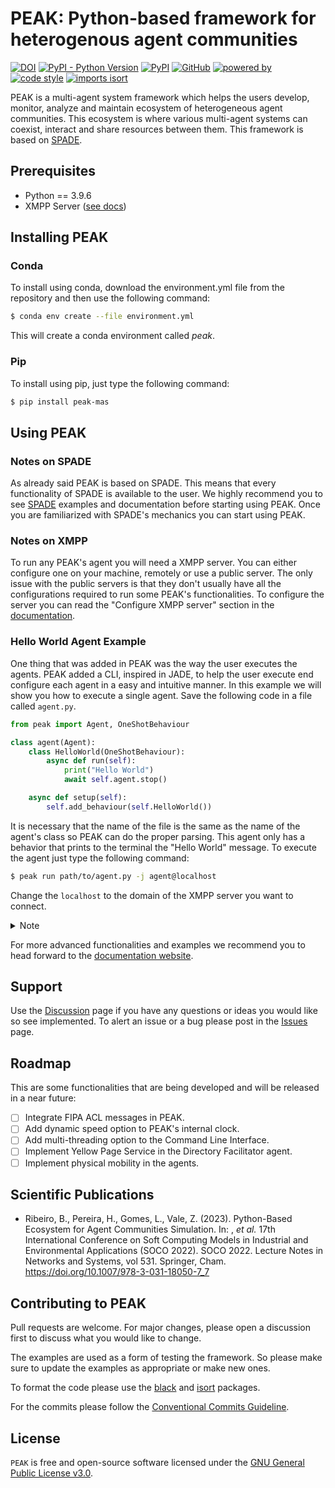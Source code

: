 # PEAK: Python-based framework for heterogenous agent communities

[![DOI](https://img.shields.io/badge/DOI-10.1007%2F978--3--031--18050--7__7-blue)](https://link.springer.com/chapter/10.1007/978-3-031-18050-7_7)
[![PyPI - Python Version](https://img.shields.io/pypi/pyversions/peak-mas)](https://pypi.org/project/peak-mas/)
[![PyPI](https://img.shields.io/pypi/v/peak-mas)](https://pypi.org/project/peak-mas/)
[![GitHub](https://img.shields.io/github/license/gecad-group/peak-mas)](https://github.com/gecad-group/peak-mas)
[![powered by](https://img.shields.io/static/v1?label=powered%20by&message=GECAD&color=177985&labelColor=de5d4a)](https://www.gecad.isep.ipp.pt/GECAD/Pages/Presentation/Home.aspx)
[![code style](https://img.shields.io/badge/code%20style-black-black)](https://github.com/psf/black)
[![imports isort](https://img.shields.io/static/v1?label=imports&message=isort&color=blue&labelColor=orange)](https://pycqa.github.io/isort/)

PEAK is a multi-agent system framework which helps the users develop, monitor, analyze and maintain ecosystem of heterogeneous agent communities. This ecosystem is  where various multi-agent systems can coexist, interact and share resources between them. 
This framework is based on <a href="https://spade-mas.readthedocs.io/en/latest/" target="_blank">SPADE</a>.


## Prerequisites

- Python == 3.9.6
- XMPP Server ([see docs](https://www.gecad.isep.ipp.pt/peak))


## Installing PEAK

### Conda

To install using conda, download the environment.yml file from the repository and then use the following command:
```bash
$ conda env create --file environment.yml	
```
This will create a conda environment called _peak_.

### Pip

To install using pip, just type the following command:
```bash
$ pip install peak-mas
```


## Using PEAK

### Notes on SPADE

As already said PEAK is based on SPADE. This means that every functionality of SPADE is available to the user. We highly recommend you to see <a href="https://spade-mas.readthedocs.io/en/latest/" target="_blank">SPADE</a> examples and documentation before starting using PEAK. Once you are familiarized with SPADE's mechanics you can start using PEAK.

### Notes on XMPP

To run any PEAK's agent you will need a XMPP server. You can either configure one on your machine, remotely or use a public server. The only issue with the public servers is that they don't usually have all the configurations required to run some PEAK's functionalities. To configure the server you can read the "Configure XMPP server" section in the <a href="http://www.gecad.isep.ipp.pt/peak" target="_blank">documentation</a>.

### Hello World Agent Example

One thing that was added in PEAK was the way the user executes the agents. PEAK added a CLI, inspired in JADE, to help the user execute end configure each agent in a easy and intuitive manner.
In this example we will show you how to execute a single agent. Save the following code in a file called `agent.py`.

```python 
from peak import Agent, OneShotBehaviour

class agent(Agent):
    class HelloWorld(OneShotBehaviour):
        async def run(self):
            print("Hello World")
            await self.agent.stop()

    async def setup(self):
        self.add_behaviour(self.HelloWorld())
```
It is necessary that the name of the file is the same as the name of the agent's class so PEAK can do the proper parsing. This agent only has a behavior that prints to the terminal the "Hello World" message. To execute the agent just type the following command:
```bash 
$ peak run path/to/agent.py -j agent@localhost
```
Change the `localhost` to the domain of the XMPP server you want to connect.

<details><summary>Note</summary>
<p>

If you want to know more about each command we recommend reading the [documentation](http://www.gecad.isep.ipp.pt/peak) or using the `-h` option to see the help message.

</p>
</details>

For more advanced functionalities and examples we recommend you to head forward to the <a href="http://www.gecad.isep.ipp.pt/peak" target="_blank">documentation website</a>.


## Support

Use the <a href="https://github.com/gecad-group/peak-mas/discussions" target="_blank">Discussion</a> page if you have any questions or ideas you would like so see implemented.
To alert an issue or a bug please post in the <a href="https://github.com/gecad-group/peak-mas/issues" target="_blank">Issues</a> page.

## Roadmap

This are some functionalities that are being developed and will be released in a near future:
- [ ] Integrate FIPA ACL messages in PEAK.
- [ ] Add dynamic speed option to PEAK's internal clock.
- [ ] Add multi-threading option to the Command Line Interface.
- [ ] Implement Yellow Page Service in the Directory Facilitator agent.
- [ ] Implement physical mobility in the agents.

## Scientific Publications

- Ribeiro, B., Pereira, H., Gomes, L., Vale, Z. (2023). Python-Based Ecosystem for Agent Communities Simulation. In: , _et al._ 17th International Conference on Soft Computing Models in Industrial and Environmental Applications (SOCO 2022). SOCO 2022. Lecture Notes in Networks and Systems, vol 531. Springer, Cham. https://doi.org/10.1007/978-3-031-18050-7_7

## Contributing to PEAK

Pull requests are welcome. For major changes, please open a discussion first to discuss what you would like to change.

The examples are used as a form of testing the framework. So please make sure to update the examples as appropriate or make new ones. 

To format the code please use the <a href="https://pypi.org/project/black/" target="_blank">black</a> and <a href="https://pypi.org/project/isort/" target="_blank">isort</a> packages. 

For the commits please follow the <a href="www.conventionalcommits.org" target="_blank">Conventional Commits Guideline</a>.

## License

`PEAK` is free and open-source software licensed under the <a href="https://github.com/gecad-group/peak-mas/blob/develop/LICENSE" target="_blank">GNU General Public License v3.0</a>.
